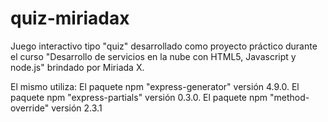 # quiz-miriadax
Juego interactivo tipo "quiz" desarrollado como proyecto práctico durante el curso "Desarrollo de servicios en la nube con HTML5, Javascript y node.js" brindado por Miriada X.

El mismo utiliza:
    El paquete npm "express-generator" versión 4.9.0.
    El paquete npm "express-partials" versión 0.3.0.
	El paquete npm "method-override" versión 2.3.1
